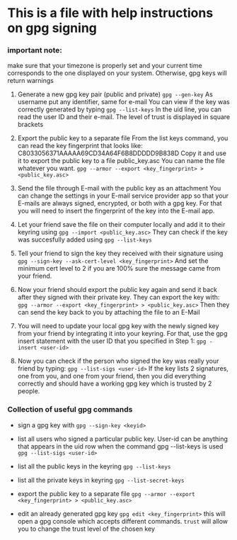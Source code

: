# This is a file with help instructions on gpg signing

### important note:
make sure that your timezone is properly set and your current time
corresponds to the one displayed on your system. Otherwise, gpg keys
will return warnings

1. Generate a new gpg key pair (public and private)
`gpg --gen-key`
As username put any identifier, same for e-mail
You can view if the key was correctly generated by typing
`gpg --list-keys`
In the uid line, you can read the user ID and their e-mail.
The level of trust is displayed in square brackets

2. Export the public key to a separate file
From the list keys command, you can read the key fingerprint
that looks like: C8033056371AAAAA69CD34A64F6B8DDDDD9B838D
Copy it and use it to export the public key to a file public_key.asc
You can name the file whatever you want.
`gpg --armor --export <key_fingerprint> > <public_key.asc>`

3. Send the file through E-mail with the public key as an attachment
You can change the settings in your E-mail service provider app so that
your E-mails are always signed, encrypted, or both with a gpg key.
For that you will need to insert the fingerprint of the key into the E-mail app.

4. Let your friend save the file on their computer locally and add it to their keyring using
`gpg --import <public_key.asc>`
They can check if the key was succesfully added using
`gpg --list-keys`

5. Tell your friend to sign the key they received with their signature using
`gpg --sign-key --ask-cert-level <key_fingerprint>`
And set the minimum cert level to 2 if you are 100% sure the message came from
your friend.

6. Now your friend should export the public key again and send it back after they signed with
their private key. They can export the key with:
`gpg --armor --export <key_fingerprint> > <public_key.asc>`
Then they can send the key back to you by attaching the file to an E-Mail

7. You will need to update your local gpg key with the newly signed key from your friend by integrating it into your keyring. For that, use the gpg insert statement with the user ID that you specified in Step 1:
`gpg -insert <user-id>`

8. Now you can check if the person who signed the key was really your friend
by typing:
`gpg --list-sigs <user-id>` 
If the key lists 2 signatures, one from you, and one from your friend, then you did everything correctly and should have a working gpg key which is trusted by 2 people.



### Collection of useful gpg commands

- sign a gpg key with
`gpg --sign-key <keyid>`

- list all users who signed a particular public key.
User-id can be anything that appears in the uid row
when the command gpg --list-keys is used
`gpg --list-sigs <user-id>`

- list all the public keys in the keyring
`gpg --list-keys` 

- list all the private keys in keyring
`gpg --list-secret-keys`

- export the public key to a separate file
`gpg --armor --export <key_fingerprint> > <public_key.asc>`

- edit an already generated gpg key
`gpg edit <key_fingerprint>`
this will open a gpg console which accepts different commands. 
`trust` will allow you to change the trust level of the chosen key
